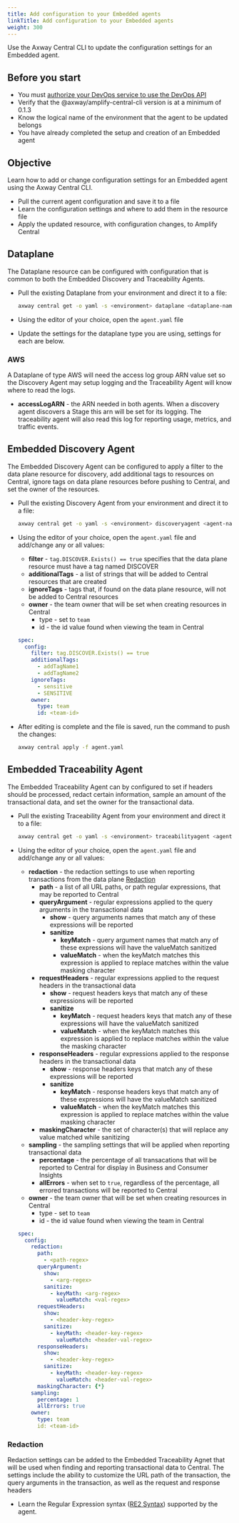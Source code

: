 ```yaml
---
title: Add configuration to your Embedded agents
linkTitle: Add configuration to your Embedded agents
weight: 300
---
```

Use the Axway Central CLI to update the configuration settings for an Embedded agent.

## Before you start

* You must [authorize your DevOps service to use the DevOps API](/docs/integrate_with_central/cli_central/cli_install/#authorize-your-devops-service-to-use-the-amplify-central-apis)
* Verify that the @axway/amplify-central-cli version is at a minimum of 0.1.3
* Know the logical name of the environment that the agent to be updated belongs
* You have already completed the setup and creation of an Embedded agent

## Objective

Learn how to add or change configuration settings for an Embedded agent using the Axway Central CLI.

* Pull the current agent configuration and save it to a file
* Learn the configuration settings and where to add them in the resource file
* Apply the updated resource, with configuration changes, to Amplify Central

## Dataplane

The Dataplane resource can be configured with configuration that is common to both the Embedded Discovery and Traceability Agents.

* Pull the existing Dataplane from your environment and direct it to a file:

    ```bash
    axway central get -o yaml -s <environment> dataplane <dataplane-name> > dataplane.yaml
    ```
* Using the editor of your choice, open the `agent.yaml` file
* Update the settings for the dataplane type you are using, settings for each are below.

### AWS

A Dataplane of type AWS will need the access log group ARN value set so the Discovery Agent may setup logging and the Traceability Agent will know where to read the logs.

* **accessLogARN** - the ARN needed in both agents. When a discovery agent discovers a Stage this arn will be set for its logging. The traceability agent will also read this log for reporting usage, metrics, and traffic events.

## Embedded Discovery Agent

The Embedded Discovery Agent can be configured to apply a filter to the data plane resource for discovery, add additional tags to resources on Central, ignore tags on data plane resources before pushing to Central, and set the owner of the resources.

* Pull the existing Discovery Agent from your environment and direct it to a file:

    ```bash
    axway central get -o yaml -s <environment> discoveryagent <agent-name> > agent.yaml
    ```

* Using the editor of your choice, open the `agent.yaml` file and add/change any or all values:
    * **filter** - `tag.DISCOVER.Exists() == true` specifies that the data plane resource must have a tag named DISCOVER
    * **additionalTags** - a list of strings that will be added to Central resources that are created
    * **ignoreTags** - tags that, if found on the data plane resource, will not be added to Central resources
    * **owner** - the team owner that will be set when creating resources in Central
        * type - set to `team`
        * id - the id value found when viewing the team in Central

    ```yaml
    spec:
      config:
        filter: tag.DISCOVER.Exists() == true
        additionalTags:
          - addTagName1
          - addTagName2
        ignoreTags:
          - sensitive
          - SENSITIVE
        owner:
          type: team
          id: <team-id>
    ```

* After editing is complete and the file is saved, run the command to push the changes:

    ```bash
    axway central apply -f agent.yaml
    ```

## Embedded Traceability Agent

The Embedded Traceability Agent can by configured to set if headers should be processed, redact certain information, sample an amount of the transactional data, and set the owner for the transactional data.

* Pull the existing Traceability Agent from your environment and direct it to a file:

    ```bash
    axway central get -o yaml -s <environment> traceabilityagent <agent-name> > agent.yaml
    ```
* Using the editor of your choice, open the `agent.yaml` file and add/change any or all values:
    * **redaction** - the redaction settings to use when reporting transactions from the data plane [Redaction](#redaction)
        * **path** - a list of all URL paths, or path regular expressions, that may be reported to Central
        * **queryArgument** - regular expressions applied to the query arguments in the transactional data
            * **show** - query arguments names that match any of these expressions will be reported
            * **sanitize**
                * **keyMatch** - query argument names that match any of these expressions will have the valueMatch sanitized
                * **valueMatch** - when the keyMatch matches this expression is applied to replace matches within the value masking character
        * **requestHeaders** - regular expressions applied to the request headers in the transactional data
            * **show** - request headers keys that match any of these expressions will be reported
            * **sanitize**
                * **keyMatch** - request headers keys that match any of these expressions will have the valueMatch sanitized
                * **valueMatch** - when the keyMatch matches this expression is applied to replace matches within the value the masking character
        * **responseHeaders** - regular expressions applied to the response headers in the transactional data
            * **show** - response headers keys that match any of these expressions will be reported
            * **sanitize**
                * **keyMatch** - response headers keys that match any of these expressions will have the valueMatch sanitized
                * **valueMatch** - when the keyMatch matches this expression is applied to replace matches within the value masking character
        * **maskingCharacter** - the set of character(s) that will replace any value matched while sanitizing
    * **sampling** - the sampling settings that will be applied when reporting transactional data
        * **percentage** - the percentage of all transacations that will be reported to Central for display in Business and Consumer Insights
        * **allErrors** - when set to `true`, regardless of the percentage, all errored transactions will be reported to Central
    * **owner** - the team owner that will be set when creating resources in Central
        * type - set to `team`
        * id - the id value found when viewing the team in Central

    ```yaml
    spec:
      config:
        redaction:
          path:
            - <path-regex>
          queryArgument:
            show:
              - <arg-regex>
            sanitize:
              - keyMath: <arg-regex>
                valueMatch: <val-regex>
          requestHeaders:
            show:
              - <header-key-regex>
            sanitize:
              - keyMath: <header-key-regex>
                valueMatch: <header-val-regex>
          responseHeaders:
            show:
              - <header-key-regex>
            sanitize:
              - keyMath: <header-key-regex>
                valueMatch: <header-val-regex>
          maskingCharacter: {*}
        sampling: 
          percentage: 1
          allErrors: true
        owner:
          type: team
          id: <team-id>
    ```

### Redaction

Redaction settings can be added to the Embedded Traceability Agnet that will be used when finding and reporting transactional data to Central.  The settings include the ability to customize the URL path of the transaction, the query arguments in the transaction, as well as the request and response headers

* Learn the Regular Expression syntax ([RE2 Syntax](https://github.com/google/re2/wiki/Syntax)) supported by the agent.
